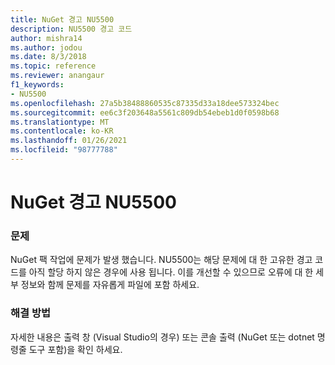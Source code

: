 ```yaml
---
title: NuGet 경고 NU5500
description: NU5500 경고 코드
author: mishra14
ms.author: jodou
ms.date: 8/3/2018
ms.topic: reference
ms.reviewer: anangaur
f1_keywords:
- NU5500
ms.openlocfilehash: 27a5b38488860535c87335d33a18dee573324bec
ms.sourcegitcommit: ee6c3f203648a5561c809db54ebeb1d0f0598b68
ms.translationtype: MT
ms.contentlocale: ko-KR
ms.lasthandoff: 01/26/2021
ms.locfileid: "98777788"
---
```

# <a name="nuget-warning-nu5500"></a>NuGet 경고 NU5500

### <a name="issue"></a>문제

NuGet 팩 작업에 문제가 발생 했습니다. NU5500는 해당 문제에 대 한 고유한 경고 코드를 아직 할당 하지 않은 경우에 사용 됩니다. 이를 개선할 수 있으므로 오류에 대 한 세부 정보와 함께 문제를 자유롭게 파일에 포함 하세요.


### <a name="solution"></a>해결 방법

자세한 내용은 출력 창 (Visual Studio의 경우) 또는 콘솔 출력 (NuGet 또는 dotnet 명령줄 도구 포함)을 확인 하세요.



